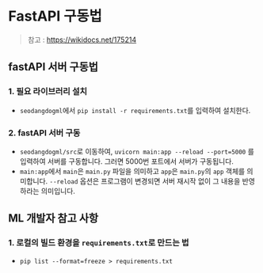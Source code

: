 # FastAPI 구동법
> 참고 : https://wikidocs.net/175214

## fastAPI 서버 구동법

### 1. 필요 라이브러리 설치
- ```seodangdogml```에서 ```pip install -r requirements.txt```를 입력하여 설치한다.

### 2. fastAPI 서버 구동
- ```seodangdogml/src```로 이동하여, ```uvicorn main:app --reload --port=5000``` 를 입력하여 서버를 구동합니다. 그러면 5000번 포트에서 서버가 구동됩니다.
- ```main:app```에서 ```main```은 ```main.py``` 파일을 의미하고 ```app```은 ```main.py```의 ```app``` 객체를 의미합니다. ```--reload``` 옵션은 프로그램이 변경되면 서버 재시작 없이 그 내용을 반영하라는 의미입니다.

## ML 개발자 참고 사항
### 1. 로컬의 빌드 환경을 ```requirements.txt```로 만드는 법
 - ```pip list --format=freeze > requirements.txt```